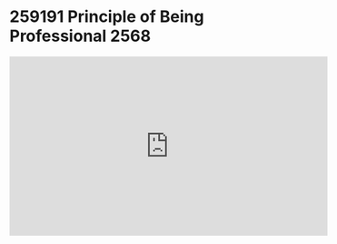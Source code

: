 # 259191 Principle of Being Professional 2568

   <iframe width="560" height="315"
src="https://youtu.be/fzM7GbWFKYA" 
frameborder="0" 
allow="accelerometer; autoplay; encrypted-media; gyroscope; picture-in-picture" 
allowfullscreen></iframe>
